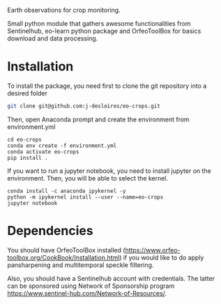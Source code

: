 Earth observations for crop monitoring. 

Small python module that gathers awesome functionalities from Sentinelhub, eo-learn python package and OrfeoToolBox for basics download and data processing.

# Installation

To install the package, you need first to clone the git repository into a desired folder

```bash
git clone git@github.com:j-desloires/eo-crops.git
```

Then, open Anaconda prompt and create the environment from environment.yml

```
cd eo-crops
conda env create -f environment.yml
conda activate eo-crops
pip install .
```


If you want to run a jupyter notebook, you need to install jupyter on the environment. Then, you will be able to select the kernel.

```
conda install -c anaconda ipykernel -y
python -m ipykernel install --user --name=eo-crops
jupyter notebook
```

# Dependencies

You should have OrfeoToolBox installed (https://www.orfeo-toolbox.org/CookBook/Installation.html) if you would like to do apply pansharpening and multitemporal speckle filtering. 

Also, you should have a Sentinelhub account with credentials. The latter can be sponsored using Network of Sponsorship program https://www.sentinel-hub.com/Network-of-Resources/.
